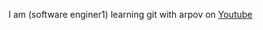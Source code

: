 I am (software enginer1) learning git with arpov on [Youtube](www.youtube.com/watch?v=eZpdTMAPUPc&list=PL3F_GLbU0tgo9WUas0tN5DD9h5aQjFJ_p)
